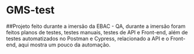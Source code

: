 # GMS-test

##Projeto feito durante a imersão da EBAC - QA, durante a imersão foram feitos planos de testes, testes manuais, testes de API e Front-end, além de testes automatizados no Postman e Cypress, relacionado a API e o Front-end, aqui mostra um pouco da automação.
